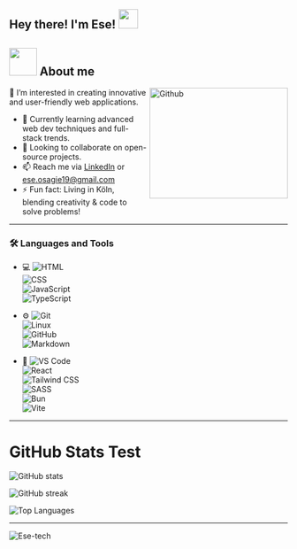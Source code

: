 <h2> Hey there! I'm Ese! <img src="https://media.giphy.com/media/hvRJCLFzcasrR4ia7z/giphy.gif" width="35"></h2>

## <picture><img src="https://github.com/7oSkaaa/7oSkaaa/blob/main/Images/about_me.gif?raw=true" width="50px"></picture> About me

<img align="right" width="250" height="200" alt="Github" src="https://github.com/Mo-Alsehli/Mo-Alsehli/assets/98949843/92f233e8-fd56-4521-bc8e-b48fe669209a" />

👀 I’m interested in creating innovative and user-friendly web applications.  
- 🌱 Currently learning advanced web dev techniques and full-stack trends.  
- 💞️ Looking to collaborate on open-source projects.  
- 📫 Reach me via [LinkedIn](https://www.linkedin.com/in/ese-osagie-2453b535b/) or ese.osagie19@gmail.com  
- ⚡ Fun fact: Living in Köln, blending creativity & code to solve problems!

---

### 🛠️ Languages and Tools

- 💻 ![HTML](https://img.shields.io/badge/-HTML-333333?style=flat&logo=html5)  
  ![CSS](https://img.shields.io/badge/-CSS-333333?style=flat&logo=css3)  
  ![JavaScript](https://img.shields.io/badge/-JavaScript-333333?style=flat&logo=javascript)  
  ![TypeScript](https://img.shields.io/badge/-TypeScript-333333?style=flat&logo=typescript)

- ⚙️ ![Git](https://img.shields.io/badge/-Git-333333?style=flat&logo=git)  
  ![Linux](https://img.shields.io/badge/-Linux-333333?style=flat&logo=linux)  
  ![GitHub](https://img.shields.io/badge/-GitHub-333333?style=flat&logo=github)  
  ![Markdown](https://img.shields.io/badge/-Markdown-333333?style=flat&logo=markdown)

- 🔧 ![VS Code](https://img.shields.io/badge/-VS_Code-333333?style=flat&logo=visual-studio-code)  
  ![React](https://img.shields.io/badge/-React-333333?style=flat&logo=react)  
  ![Tailwind CSS](https://img.shields.io/badge/-Tailwind_CSS-333333?style=flat&logo=tailwind-css)  
  ![SASS](https://img.shields.io/badge/-SASS-333333?style=flat&logo=sass)  
  ![Bun](https://img.shields.io/badge/-Bun-333333?style=flat&logo=bun)  
  ![Vite](https://img.shields.io/badge/-Vite-333333?style=flat&logo=vite)

---

# GitHub Stats Test

![GitHub stats](https://github-readme-stats.vercel.app/api?username=ese-tech&show_icons=true&theme=tokyonight)

![GitHub streak](https://streak-stats.demolab.com?user=ese-tech&theme=tokyonight)

![Top Languages](https://github-readme-stats.vercel.app/api/top-langs/?username=ese-tech&theme=tokyonight&layout=compact)



---

<p align="left">  
  <img src="https://komarev.com/ghpvc/?username=ese-tech" alt="Ese-tech" />  
</p>

